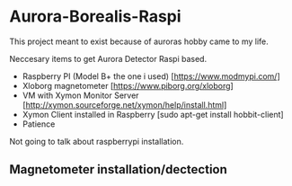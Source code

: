 # Aurora-Borealis-Raspi
This project meant to exist because of auroras hobby came to my life.

Neccesary items to get Aurora Detector Raspi based. 
- Raspberry PI (Model B+ the one i used) [https://www.modmypi.com/]
- Xloborg magnetometer [https://www.piborg.org/xloborg]
- VM with Xymon Monitor Server [http://xymon.sourceforge.net/xymon/help/install.html]
- Xymon Client installed in Raspberry [sudo apt-get install hobbit-client]
- Patience

Not going to talk about raspberrypi installation.

## Magnetometer installation/dectection ##
